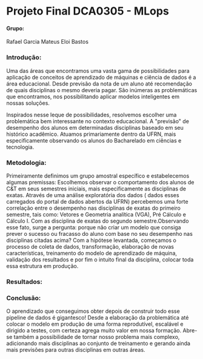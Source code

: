 # Projeto Final DCA0305 - MLops
 
#### Grupo:
Rafael Garcia
Mateus Eloi Bastos
 
### Introdução:
 
Uma das áreas que encontramos uma vasta gama de possibilidades para aplicação de conceitos de aprendizado de máquinas e ciência de dados é a área educacional. Desde previsão da nota de um aluno até recomendação de quais disciplinas o mesmo deveria pagar. São inúmeras as problemáticas que encontramos, nos possibilitando aplicar modelos inteligentes em nossas soluções.
 
Inspirados nesse leque de possibilidades, resolvemos escolher uma problemática bem interessante no contexto educacional. A "previsão" de desempenho dos alunos em determinadas disciplinas baseado em seu histórico acadêmico.
Atuamos primariamente dentro da UFRN, mais especificamente observando os alunos do Bacharelado em ciências e tecnologia.
 
### Metodologia:
 
Primeiramente definimos um grupo amostral específico e estabelecemos algumas premissas: Escolhemos observar o comportamento dos alunos de C&T em seus semestres iniciais, mais especificamente as disciplinas de exatas. Através de uma análise exploratória dos dados ( dados esses carregados do portal de dados abertos da UFRN) percebemos uma forte correlação entre o desempenho nas disciplinas de exatas do primeiro semestre, tais como: Vetores e Geometria analítica (VGA), Pré Cálculo e Cálculo I. Com as disciplina de exatas do segundo semestre.Observando esse fato, surge a pergunta: porque não criar um modelo que consiga prever o sucesso ou fracasso do aluno com base no seu desempenho nas disciplinas citadas acima? Com a hipótese levantada, começamos o processo de coleta de dados, transformação, elaboração de novas características, treinamento do modelo de aprendizado de máquina, validação dos resultados e por fim o intuito final da disciplina, colocar toda essa estrutura em produção.
 
 
### Resultados:
 
 
### Conclusão:
 
O aprendizado que conseguimos obter depois de construir todo esse pipeline de dados é gigantesco! Desde a elaboração da problemática até colocar o modelo em produção de uma forma reprodutível, escalável e dirigido a testes, com certeza agrega muito valor em nossa formação.
Abre-se também a possibilidade de tornar nosso problema mais complexo, adicionando mais disciplinas ao conjunto de treinamento e gerando ainda mais previsões para outras disciplinas em outras áreas. 







